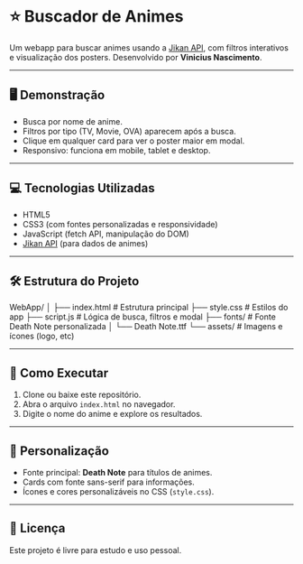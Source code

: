 # ⭐ Buscador de Animes

Um webapp para buscar animes usando a [Jikan API](https://jikan.moe/), com filtros interativos e visualização dos posters. Desenvolvido por **Vinicius Nascimento**.

---

## 🖥️ Demonstração

- Busca por nome de anime.
- Filtros por tipo (TV, Movie, OVA) aparecem após a busca.
- Clique em qualquer card para ver o poster maior em modal.
- Responsivo: funciona em mobile, tablet e desktop.

---

## 💻 Tecnologias Utilizadas

- HTML5
- CSS3 (com fontes personalizadas e responsividade)
- JavaScript (fetch API, manipulação do DOM)
- [Jikan API](https://jikan.moe/) (para dados de animes)

---

## 🛠️ Estrutura do Projeto

WebApp/
│
├── index.html # Estrutura principal
├── style.css # Estilos do app
├── script.js # Lógica de busca, filtros e modal
├── fonts/ # Fonte Death Note personalizada
│ └── Death Note.ttf
└── assets/ # Imagens e ícones (logo, etc)

---

## 🚀 Como Executar

1. Clone ou baixe este repositório.
2. Abra o arquivo `index.html` no navegador.
3. Digite o nome do anime e explore os resultados.

---

## 🎨 Personalização

- Fonte principal: **Death Note** para títulos de animes.
- Cards com fonte sans-serif para informações.
- Ícones e cores personalizáveis no CSS (`style.css`).

---

## 📜 Licença

Este projeto é livre para estudo e uso pessoal.
